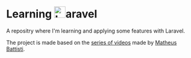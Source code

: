 # Learning <img width="30px" alt="Laravel Logo" src="https://laravel.com/img/logomark.min.svg">aravel 

A repositry where I'm learning and applying some features with Laravel.

The project is made based on the [series of videos](https://www.youtube.com/playlist?list=PLnDvRpP8BnewYKI1n2chQrrR4EYiJKbUG) made by [Matheus Battisti](https://www.youtube.com/@MatheusBattisti).

